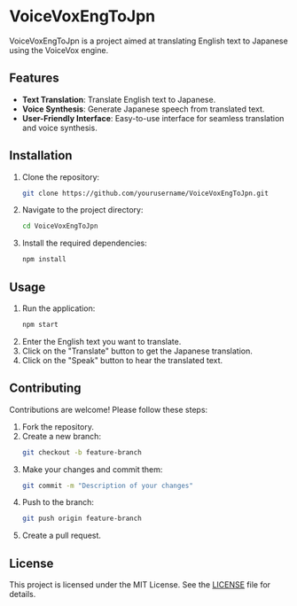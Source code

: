 # VoiceVoxEngToJpn

VoiceVoxEngToJpn is a project aimed at translating English text to Japanese using the VoiceVox engine.

## Features

- **Text Translation**: Translate English text to Japanese.
- **Voice Synthesis**: Generate Japanese speech from translated text.
- **User-Friendly Interface**: Easy-to-use interface for seamless translation and voice synthesis.

## Installation

1. Clone the repository:
    ```sh
    git clone https://github.com/yourusername/VoiceVoxEngToJpn.git
    ```
2. Navigate to the project directory:
    ```sh
    cd VoiceVoxEngToJpn
    ```
3. Install the required dependencies:
    ```sh
    npm install
    ```

## Usage

1. Run the application:
    ```sh
    npm start
    ```
2. Enter the English text you want to translate.
3. Click on the "Translate" button to get the Japanese translation.
4. Click on the "Speak" button to hear the translated text.

## Contributing

Contributions are welcome! Please follow these steps:

1. Fork the repository.
2. Create a new branch:
    ```sh
    git checkout -b feature-branch
    ```
3. Make your changes and commit them:
    ```sh
    git commit -m "Description of your changes"
    ```
4. Push to the branch:
    ```sh
    git push origin feature-branch
    ```
5. Create a pull request.

## License

This project is licensed under the MIT License. See the [LICENSE](LICENSE) file for details.
